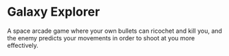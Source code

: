 # Galaxy Explorer
A space arcade game where your own bullets can ricochet and kill you, and the enemy predicts your movements in order to shoot at you more effectively.
